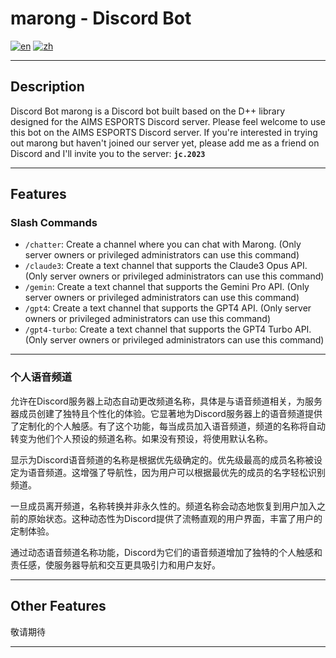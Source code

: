 # marong - Discord Bot
[![en](https://img.shields.io/badge/英文-English-red.svg)](README.md)
[![zh](https://img.shields.io/badge/中文-Chinese-blue.svg)](README.zh.md)

---

## Description

Discord Bot marong is a Discord bot built based on the D++ library designed for the AIMS ESPORTS Discord server. Please feel welcome to use this bot on the AIMS ESPORTS Discord server. If you're interested in trying out marong but haven't joined our server yet, please add me as a friend on Discord and I'll invite you to the server: **`jc.2023`**

---

## Features

### Slash Commands
- `/chatter`: Create a channel where you can chat with Marong. (Only server owners or privileged administrators can use this command)
- `/claude3`: Create a text channel that supports the Claude3 Opus API. (Only server owners or privileged administrators can use this command)
- `/gemin`: Create a text channel that supports the Gemini Pro API. (Only server owners or privileged administrators can use this command)
- `/gpt4`: Create a text channel that supports the GPT4 API. (Only server owners or privileged administrators can use this command)
- `/gpt4-turbo`: Create a text channel that supports the GPT4 Turbo API. (Only server owners or privileged administrators can use this command)

---

### 个人语音频道
允许在Discord服务器上动态自动更改频道名称，具体是与语音频道相关，为服务器成员创建了独特且个性化的体验。它显著地为Discord服务器上的语音频道提供了定制化的个人触感。有了这个功能，每当成员加入语音频道，频道的名称将自动转变为他们个人预设的频道名称。如果没有预设，将使用默认名称。

显示为Discord语音频道的名称是根据优先级确定的。优先级最高的成员名称被设定为语音频道。这增强了导航性，因为用户可以根据最优先的成员的名字轻松识别频道。

一旦成员离开频道，名称转换并非永久性的。频道名称会动态地恢复到用户加入之前的原始状态。这种动态性为Discord提供了流畅直观的用户界面，丰富了用户的定制体验。

通过动态语音频道名称功能，Discord为它们的语音频道增加了独特的个人触感和责任感，使服务器导航和交互更具吸引力和用户友好。

---

## Other Features
敬请期待

---